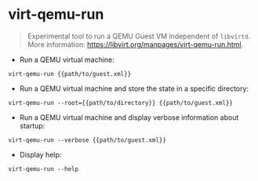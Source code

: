 # virt-qemu-run

> Experimental tool to run a QEMU Guest VM independent of `libvirtd`.
> More information: <https://libvirt.org/manpages/virt-qemu-run.html>.

- Run a QEMU virtual machine:

`virt-qemu-run {{path/to/guest.xml}}`

- Run a QEMU virtual machine and store the state in a specific directory:

`virt-qemu-run --root={{path/to/directory}} {{path/to/guest.xml}}`

- Run a QEMU virtual machine and display verbose information about startup:

`virt-qemu-run --verbose {{path/to/guest.xml}}`

- Display help:

`virt-qemu-run --help`

